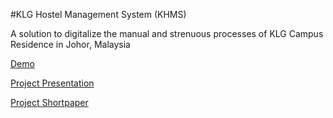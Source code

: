 #KLG Hostel Management System (KHMS)

A solution to digitalize the manual and strenuous processes of KLG Campus Residence in Johor, Malaysia

[Demo](https://youtu.be/0iaAwdjR-4g)

[Project Presentation](https://youtu.be/eI2cYRjsgJ4)

[Project Shortpaper](https://github.com/user-attachments/files/19238876/A20EC4018_FarisIsmailMahboubElkhairi_PSM2Shortpaper.pdf)
